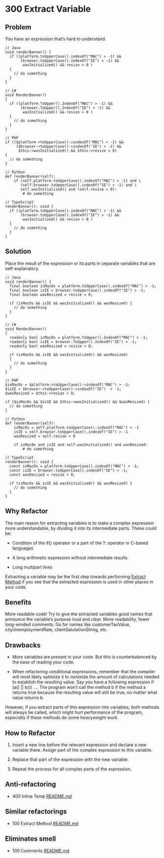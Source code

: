 # 300 Extract Variable

## Problem
You have an expression that’s hard to understand.

```
// Java
void renderBanner() {
  if ((platform.toUpperCase().indexOf("MAC") > -1) &&
       (browser.toUpperCase().indexOf("IE") > -1) &&
        wasInitialized() && resize > 0 )
  {
    // do something
  }
}
```

```
// C#
void RenderBanner() 
{
  if ((platform.ToUpper().IndexOf("MAC") > -1) &&
       (browser.ToUpper().IndexOf("IE") > -1) &&
        wasInitialized() && resize > 0 )
  {
    // do something
  }
}
```

```
// PHP
if (($platform->toUpperCase()->indexOf("MAC") > -1) &&
     ($browser->toUpperCase()->indexOf("IE") > -1) &&
      $this->wasInitialized() && $this->resize > 0)
{
  // do something
}
```

```
// Python
def renderBanner(self):
    if (self.platform.toUpperCase().indexOf("MAC") > -1) and \
       (self.browser.toUpperCase().indexOf("IE") > -1) and \
       self.wasInitialized() and (self.resize > 0):
        # do something
```

```
// TypeScript
renderBanner(): void {
  if ((platform.toUpperCase().indexOf("MAC") > -1) &&
       (browser.toUpperCase().indexOf("IE") > -1) &&
        wasInitialized() && resize > 0 )
  {
    // do something
  }
}
```

## Solution
Place the result of the expression or its parts in separate variables that are self-explanatory.

```
// Java
void renderBanner() {
  final boolean isMacOs = platform.toUpperCase().indexOf("MAC") > -1;
  final boolean isIE = browser.toUpperCase().indexOf("IE") > -1;
  final boolean wasResized = resize > 0;

  if (isMacOs && isIE && wasInitialized() && wasResized) {
    // do something
  }
}
```

```
// C#
void RenderBanner() 
{
  readonly bool isMacOs = platform.ToUpper().IndexOf("MAC") > -1;
  readonly bool isIE = browser.ToUpper().IndexOf("IE") > -1;
  readonly bool wasResized = resize > 0;

  if (isMacOs && isIE && wasInitialized() && wasResized) 
  {
    // do something
  }
}
```

```
// PHP
$isMacOs = $platform->toUpperCase()->indexOf("MAC") > -1;
$isIE = $browser->toUpperCase()->indexOf("IE")  > -1;
$wasResized = $this->resize > 0;

if ($isMacOs && $isIE && $this->wasInitialized() && $wasResized) {
  // do something
}
```

```
// Python
def renderBanner(self):
    isMacOs = self.platform.toUpperCase().indexOf("MAC") > -1
    isIE = self.browser.toUpperCase().indexOf("IE") > -1
    wasResized = self.resize > 0

    if isMacOs and isIE and self.wasInitialized() and wasResized:
        # do something
```

```
// TypeScript
renderBanner(): void {
  const isMacOs = platform.toUpperCase().indexOf("MAC") > -1;
  const isIE = browser.toUpperCase().indexOf("IE") > -1;
  const wasResized = resize > 0;

  if (isMacOs && isIE && wasInitialized() && wasResized) {
    // do something
  }
}
```

## Why Refactor
The main reason for extracting variables is to make a complex expression more understandable, by dividing it into its intermediate parts. These could be:

- Condition of the if() operator or a part of the ?: operator in C-based languages

- A long arithmetic expression without intermediate results

- Long multipart lines

Extracting a variable may be the first step towards performing [Extract Method](../100/README.md) if you see that the extracted expression is used in other places in your code.

## Benefits
More readable code! Try to give the extracted variables good names that announce the variable’s purpose loud and clear. More readability, fewer long-winded comments. Go for names like customerTaxValue, cityUnemploymentRate, clientSalutationString, etc.

## Drawbacks
- More variables are present in your code. But this is counterbalanced by the ease of reading your code.

- When refactoring conditional expressions, remember that the compiler will most likely optimize it to minimize the amount of calculations needed to establish the resulting value. Say you have a following expression if (a() || b()) .... The program won’t call the method b if the method a returns true because the resulting value will still be true, no matter what value returns b.

However, if you extract parts of this expression into variables, both methods will always be called, which might hurt performance of the program, especially if these methods do some heavyweight work.

## How to Refactor
1. Insert a new line before the relevant expression and declare a new variable there. Assign part of the complex expression to this variable.

2. Replace that part of the expression with the new variable.

3. Repeat the process for all complex parts of the expression.

## Anti-refactoring
- 400 Inline Temp [README.md](../400/README.md)

## Similar refactorings
- 100 Extract Method [README.md](../100/README.md)

## Eliminates smell
- 100 Comments [README.md](../../../300/400/100/README.md)

